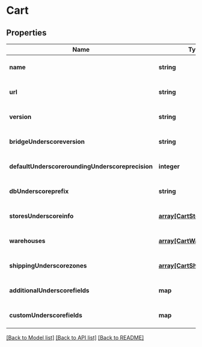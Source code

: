 # Cart

## Properties
Name | Type | Description | Notes
------------ | ------------- | ------------- | -------------
**name** | **string** |  | [optional] [default to null]
**url** | **string** |  | [optional] [default to null]
**version** | **string** |  | [optional] [default to null]
**bridgeUnderscoreversion** | **string** |  | [optional] [default to null]
**defaultUnderscoreroundingUnderscoreprecision** | **integer** |  | [optional] [default to null]
**dbUnderscoreprefix** | **string** |  | [optional] [default to null]
**storesUnderscoreinfo** | [**array[CartStoreInfo]**](CartStoreInfo.md) |  | [optional] [default to null]
**warehouses** | [**array[CartWarehouse]**](CartWarehouse.md) |  | [optional] [default to null]
**shippingUnderscorezones** | [**array[CartShippingZone]**](CartShippingZone.md) |  | [optional] [default to null]
**additionalUnderscorefields** | **map** |  | [optional] [default to null]
**customUnderscorefields** | **map** |  | [optional] [default to null]

[[Back to Model list]](../README.md#documentation-for-models) [[Back to API list]](../README.md#documentation-for-api-endpoints) [[Back to README]](../README.md)



